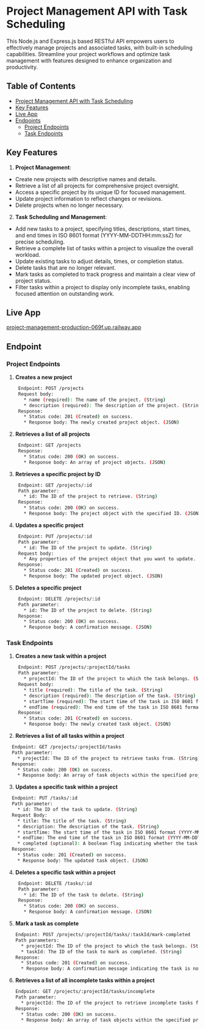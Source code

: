 ﻿# Project Management API with Task Scheduling
This Node.js and Express.js based RESTful API empowers users to effectively manage projects and associated tasks, with built-in scheduling capabilities. Streamline your project workflows and optimize task management with features designed to enhance organization and productivity.

## Table of Contents

* [Project Management API with Task Scheduling](#project-management-api-with-task-scheduling)
* [Key Features](#key-features)
* [Live App](#live-app)
* [Endpoints](#endpoint)
    * [Project Endpoints](#project-endpoints)
    * [Task Endpoints](#task-endpoints)

## Key Features
1. **Project Management**:
  - Create new projects with descriptive names and details.
  - Retrieve a list of all projects for comprehensive project oversight.
  - Access a specific project by its unique ID for focused management.
  - Update project information to reflect changes or revisions.
  - Delete projects when no longer necessary.
2. **Task Scheduling and Management**:
  - Add new tasks to a project, specifying titles, descriptions, start times, and end times in ISO 8601 format (YYYY-MM-DDTHH:mm:ssZ) for precise scheduling.
  - Retrieve a complete list of tasks within a project to visualize the overall workload.
  - Update existing tasks to adjust details, times, or completion status.
  - Delete tasks that are no longer relevant.
  - Mark tasks as completed to track progress and maintain a clear view of project status.
  - Filter tasks within a project to display only incomplete tasks, enabling focused attention on outstanding work.

## Live App
[project-management-production-069f.up.railway.app](https://project-management-production-069f.up.railway.app/)

## Endpoint
### Project Endpoints
1. **Creates a new project**
   ``` bash
    Endpoint: POST /projects
    Request body:
      * name (required): The name of the project. (String)
      * description (required): The description of the project. (String)
    Response:
      * Status code: 201 (Created) on success.
      * Response body: The newly created project object. (JSON)
2. **Retrieves a list of all projects**
   ```bash
    Endpoint: GET /projects
    Response:
      * Status code: 200 (OK) on success.
      * Response body: An array of project objects. (JSON)
3. **Retrieves a specific project by ID**
   ```bash
    Endpoint: GET /projects/:id
    Path parameter:
      * id: The ID of the project to retrieve. (String)
    Response:
      * Status code: 200 (OK) on success.
      * Response body: The project object with the specified ID. (JSON)

3. **Updates a specific project**
   ```bash
    Endpoint: PUT /projects/:id
    Path parameter:
      * id: The ID of the project to update. (String)
    Request body:
      * Any properties of the project object that you want to update. (JSON)
    Response:
      * Status code: 201 (Created) on success.
      * Response body: The updated project object. (JSON)

4. **Deletes a specific project**
   ```bash
    Endpoint: DELETE /projects/:id
    Path parameter:
      * id: The ID of the project to delete. (String)
    Response:
      * Status code: 200 (OK) on success.
      * Response body: A confirmation message. (JSON)

### Task Endpoints
1. **Creates a new task within a project**
   ```bash
    Endpoint: POST /projects/:projectId/tasks
    Path parameter:
      * projectId: The ID of the project to which the task belongs. (String)
    Request body:
      * title (required): The title of the task. (String)
      * description (required): The description of the task. (String)
      * startTime (required): The start time of the task in ISO 8601 format (YYYY-MM-DDTHH:mm:ssZ). (String)
      * endTime (required): The end time of the task in ISO 8601 format (YYYY-MM-DDTHH:mm:ssZ). (String)
    Response:
      * Status code: 201 (Created) on success.
      * Response body: The newly created task object. (JSON)
   
2. **Retrieves a list of all tasks within a project**
  ```bash
    Endpoint: GET /projects/:projectId/tasks
    Path parameter:
      * projectId: The ID of the project to retrieve tasks from. (String)
    Response:
      * Status code: 200 (OK) on success.
      * Response body: An array of task objects within the specified project. (JSON)
```

3. **Updates a specific task within a project**
  ```bash
    Endpoint: PUT /tasks/:id
    Path parameter:
      * id: The ID of the task to update. (String)
    Request Body:
      * title: The title of the task. (String)
      * description: The description of the task. (String)
      * startTime: The start time of the task in ISO 8601 format (YYYY-MM-DDTHH:mm:ssZ). (String)
      * endTime: The end time of the task in ISO 8601 format (YYYY-MM-DDTHH:mm:ssZ). (String)
      * completed (optional): A boolean flag indicating whether the task is completed (true) or not (false).
    Response:
      * Status code: 201 (Created) on success.
      * Response body: The updated task object. (JSON)
  ```

4. **Deletes a specific task within a project**
   ```bash
    Endpoint: DELETE /tasks/:id
    Path parameter:
      * id: The ID of the task to delete. (String)
    Response:
      * Status code: 200 (OK) on success.
      * Response body: A confirmation message. (JSON)

5. **Mark a task as complete**
    ```bash
    Endpoint: POST /projects/:projectId/tasks/:taskId/mark-completed
    Path parameters:
      * projectId: The ID of the project to which the task belongs. (String)
      * taskId: The ID of the task to mark as completed. (String)
    Response:
      * Status code: 201 (Created) on success.
      * Response body: A confirmation message indicating the task is now marked as completed. (JSON)

6. **Retrieves a list of all incomplete tasks within a project**
    ```bash
    Endpoint: GET /projects/:projectId/tasks/incomplete
    Path parameter:
      * projectId: The ID of the project to retrieve incomplete tasks from. (String)
    Response:
      * Status code: 200 (OK) on success.
      * Response body: An array of task objects within the specified project that are marked as incomplete (where `completed` is false). (JSON)

   
